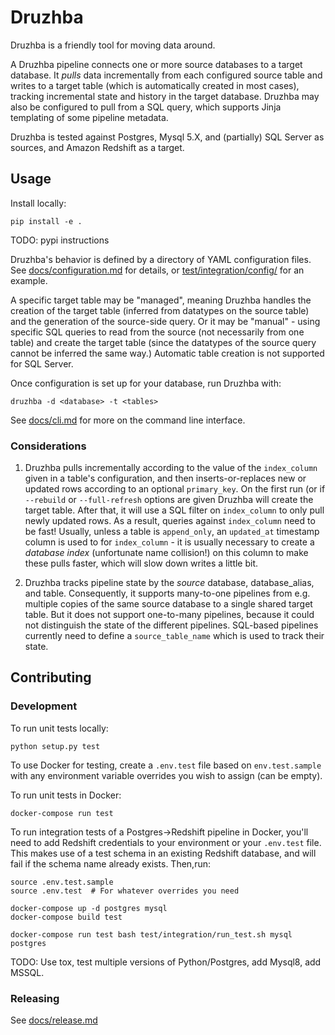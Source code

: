 # Druzhba

Druzhba is a friendly tool for moving data around.

A Druzhba pipeline connects one or more source databases to a target database. It _pulls_ data incrementally
from each configured source table and writes to a target table (which is automatically created in most cases),
tracking incremental state and history in the target database. Druzhba may also be configured to pull from a SQL
query, which supports Jinja templating of some pipeline metadata.

Druzhba is tested against Postgres, Mysql 5.X, and (partially) SQL Server as sources, and Amazon Redshift as a target.

## Usage

Install locally:
```
pip install -e .
```

TODO: pypi instructions

Druzhba's behavior is defined by a directory of YAML configuration files.
See [docs/configuration.md](docs/configuration.md) for details, or [test/integration/config/](test/integration/config/) for an example.

A specific target table may be "managed", meaning Druzhba handles the creation of the target table (inferred from
datatypes on the source table) and the generation of the source-side query. Or it may be "manual" - using specific
SQL queries to read from the source (not necessarily from one table) and create the target table (since the datatypes
of the source query cannot be inferred the same way.) Automatic table creation is not supported for SQL Server.

Once configuration is set up for your database, run Druzhba with:
```
druzhba -d <database> -t <tables>
```

See [docs/cli.md](docs/cli.md) for more on the command line interface.

### Considerations

1. Druzhba pulls incrementally according to the value of the `index_column` given in a table's configuration, and then
inserts-or-replaces new or updated rows according to an optional `primary_key`. On the first run (or if `--rebuild` or
 `--full-refresh` options are given Druzhba will create the target table. After that, it will use a SQL filter on `index_column`
to only pull newly updated rows.
As a result, queries against `index_column` need to be fast! Usually, unless a table is `append_only`, an `updated_at` timestamp column
is used to for `index_column` - it is usually necessary to create a _database index_  (unfortunate name collision!) on this column to make
these pulls faster, which will slow down writes a little bit.


2. Druzhba tracks pipeline state by the _source_ database, database_alias, and table. Consequently, it supports
many-to-one pipelines from e.g. multiple copies of the same source database to a single shared target table.
But it does not support one-to-many pipelines, because it could not distinguish the state of the different pipelines.
SQL-based pipelines currently need to define a `source_table_name` which is used to track their state.


## Contributing

### Development

To run unit tests locally:

```
python setup.py test
```

To use Docker for testing, create a `.env.test` file based on `env.test.sample` with
any environment variable overrides you wish to assign (can be empty).

To run unit tests in Docker:
```
docker-compose run test
```


To run integration tests of a Postgres->Redshift pipeline in Docker, you'll need
to add Redshift credentials to your environment or your `.env.test` file. This makes use
of a test schema in an existing Redshift database, and will fail if the schema name already exists.
Then,run:
```
source .env.test.sample
source .env.test  # For whatever overrides you need

docker-compose up -d postgres mysql
docker-compose build test

docker-compose run test bash test/integration/run_test.sh mysql postgres
```

TODO: Use tox, test multiple versions of Python/Postgres, add Mysql8, add MSSQL.

### Releasing

See [docs/release.md](docs/release.md)
